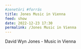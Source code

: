 ```yaml
---
#zenetöri #forrás
title: Jones Music in Vienna
feed: show
date: 2022-12-23 17:30
permalink: /Jones Music in Vienna
---
```

David Wyn Jones - Music in Vienna